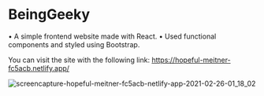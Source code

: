# BeingGeeky

• A simple frontend website made with React.
• Used functional components and styled using Bootstrap.

You can visit the site with the following link: https://hopeful-meitner-fc5acb.netlify.app/

![screencapture-hopeful-meitner-fc5acb-netlify-app-2021-02-26-01_18_02](https://user-images.githubusercontent.com/64744858/109208658-96b0bc80-77d0-11eb-9528-88936e05f455.png)
